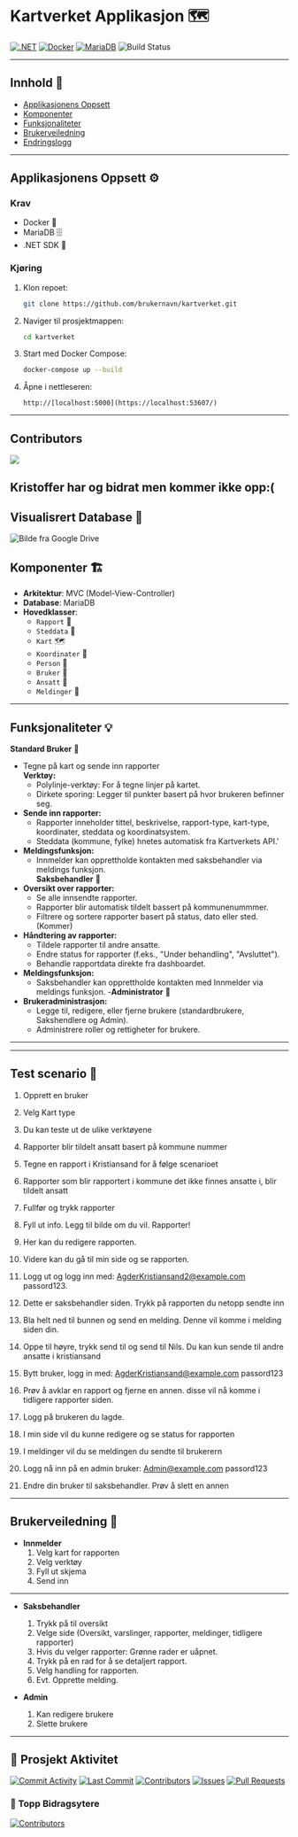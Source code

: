 
# **Kartverket Applikasjon** 🗺️

[![.NET](https://img.shields.io/badge/.NET-512BD4?style=for-the-badge&logo=dotnet&logoColor=white)](https://dotnet.microsoft.com/)
[![Docker](https://img.shields.io/badge/Docker-2496ED?style=for-the-badge&logo=docker&logoColor=white)](https://www.docker.com/)
[![MariaDB](https://img.shields.io/badge/MariaDB-003545?style=for-the-badge&logo=mariadb&logoColor=white)](https://mariadb.org/)
![Build Status](https://github.com/vebjornkjus/kartverket/workflows/.NET%20Build%20&%20Test/badge.svg)

---

## **Innhold** 📑
- [Applikasjonens Oppsett](#applikasjonens-oppsett)
- [Komponenter](#komponenter)
- [Funksjonaliteter](#funksjonaliteter)
- [Brukerveiledning](#brukerveiledning)
- [Endringslogg](#endringslogg)

---

## **Applikasjonens Oppsett** ⚙️

### **Krav**
- Docker 🐳
- MariaDB 🗄️
- .NET SDK 🔧

### **Kjøring**
1. Klon repoet:
   ```bash
   git clone https://github.com/brukernavn/kartverket.git
   ```
2. Naviger til prosjektmappen:
   ```bash
   cd kartverket
   ```
3. Start med Docker Compose:
   ```bash
   docker-compose up --build
   ```
4. Åpne i nettleseren:
   ```
   http://[localhost:5000](https://localhost:53607/)
   ```
---

## Contributors
<a href="https://github.com/vebjornkjus/kartverket/graphs/contributors">
  <img src="https://contrib.rocks/image?repo=vebjornkjus/kartverket" />
</a>

Kristoffer har og bidrat men kommer ikke opp:(
---

## **Visualisrert Database** 📑
![Bilde fra Google Drive](https://drive.google.com/uc?export=view&id=138KNbuhLaRDdX2dy3fIppUxjwNX8oaid)



## **Komponenter** 🏗️

- **Arkitektur**: MVC (Model-View-Controller)
- **Database**: MariaDB
- **Hovedklasser**:
  - `Rapport` 📝
  - `Steddata` 📍
  - `Kart` 🗺️
  - `Koordinater` 📐
  - `Person` 👤
  - `Bruker` 🔑
  - `Ansatt` 👔
  - `Meldinger` 💬

---

## **Funksjonaliteter** 💡

 **Standard Bruker** 👤
- Tegne på kart og sende inn rapporter  
  **Verktøy:**  
  - Polylinje-verktøy: For å tegne linjer på kartet.  
  - Dirkete sporing: Legger til punkter basert på hvor brukeren befinner seg.
- **Sende inn rapporter:**  
  - Rapporter inneholder tittel, beskrivelse, rapport-type, kart-type, koordinater, steddata og koordinatsystem.
  - Steddata (kommune, fylke) hnetes automatisk fra Kartverkets API.'
- **Meldingsfunksjon:**
  - Innmelder kan opprettholde kontakten med saksbehandler via meldings funksjon.   
 **Saksbehandler** 👔
- **Oversikt over rapporter:**  
  - Se alle innsendte rapporter.
  - Rapporter blir automatisk tildelt bassert på kommunenummmer.  
  - Filtrere og sortere rapporter basert på status, dato eller sted.(Kommer)  
- **Håndtering av rapporter:**  
  - Tildele rapporter til andre ansatte. 
  - Endre status for rapporter (f.eks., "Under behandling", "Avsluttet").  
  - Behandle rapportdata direkte fra dashboardet.
- **Meldingsfunksjon:**
  - Saksbehandler kan opprettholde kontakten med Innmelder via meldings funksjon. 
  -**Administrator** 👑
- **Brukeradministrasjon:**  
  - Legge til, redigere, eller fjerne brukere (standardbrukere, Sakshendlere og Admin).
  - Administrere roller og rettigheter for brukere.

---

---
## **Test scenario** 🧪
1. Opprett en bruker
2. Velg Kart type
3. Du kan teste ut de ulike verktøyene
4. Rapporter blir tildelt ansatt basert på kommune nummer
5. Tegne en rapport i Kristiansand for å følge scenarioet
6. Rapporter som blir rapportert i kommune det ikke finnes ansatte i, blir tildelt ansatt 
7. Fullfør og trykk rapporter
8. Fyll ut info. Legg til bilde om du vil. Rapporter!
9. Her kan du redigere rapporten.
10. Videre kan du gå til min side og se rapporten.

11. Logg ut og logg inn med:
   AgderKristiansand2@example.com
   passord123.
12. Dette er saksbehandler siden. Trykk på rapporten du netopp sendte inn
13. Bla helt ned til bunnen og send en melding. Denne vil komme i melding siden din.
14. Oppe til høyre, trykk send til og send til Nils. Du kan kun sende til andre ansatte i kristiansand
15. Bytt bruker, logg in med:
    AgderKristiansand@example.com
    passord123
16. Prøv å avklar en rapport og fjerne en annen. disse vil nå komme i tidligere rapporter siden.
17. Logg på brukeren du lagde.
18. I min side vil du kunne redigere og se status for rapporten
19. I meldinger vil du se meldingen du sendte til brukerern
20. Logg nå inn på en admin bruker:
    Admin@example.com
    passord123
21. Endre din bruker til saksbehandler. Prøv å slett en annen

---

## **Brukerveiledning** 📖
- **Innmelder**
  1. Velg kart for rapporten
  2. Velg verktøy
  3. Fyll ut skjema
  4. Send inn
---
 
- **Saksbehandler**
    1. Trykk på til oversikt
    2. Velge side (Oversikt, varslinger, rapporter, meldinger, tidligere rapporter)
    3. Hvis du velger rapporter: Grønne rader er uåpnet.
    4. Trykk på en rad for å se detaljert rapport.
    5. Velg handling for rapporten.
    6. Evt. Opprette melding.

- **Admin**
   1. Kan redigere brukere
   2. Slette brukere
---


## 🔄 Prosjekt Aktivitet

[![Commit Activity](https://img.shields.io/github/commit-activity/m/vebjornkjus/kartverket)](https://github.com/vebjornkjus/kartverket/commits/main)
[![Last Commit](https://img.shields.io/github/last-commit/vebjornkjus/kartverket)](https://github.com/vebjornkjus/kartverket/commits/main)
[![Contributors](https://img.shields.io/github/contributors/vebjornkjus/kartverket)](https://github.com/vebjornkjus/kartverket/graphs/contributors)
[![Issues](https://img.shields.io/github/issues/vebjornkjus/kartverket)](https://github.com/vebjornkjus/kartverket/issues)
[![Pull Requests](https://img.shields.io/github/issues-pr/vebjornkjus/kartverket)](https://github.com/vebjornkjus/kartverket/pulls)

### 👥 Topp Bidragsytere
[![Contributors](https://contrib.rocks/image?repo=vebjornkjus/kartverket)](https://github.com/vebjornkjus/kartverket/graphs/contributors)

